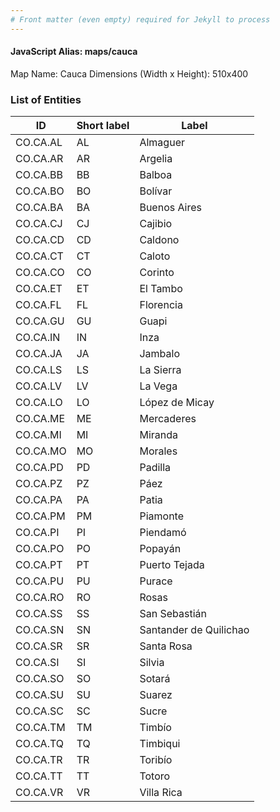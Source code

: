 ```yaml
---
# Front matter (even empty) required for Jekyll to process
---
```


#### JavaScript Alias: maps/cauca

Map Name: Cauca
Dimensions (Width x Height): 510x400





### List of Entities

ID | Short label | Label
---|---|---|
CO.CA.AL|AL|Almaguer
CO.CA.AR|AR|Argelia
CO.CA.BB|BB|Balboa
CO.CA.BO|BO|Bolívar
CO.CA.BA|BA|Buenos Aires
CO.CA.CJ|CJ|Cajibio
CO.CA.CD|CD|Caldono
CO.CA.CT|CT|Caloto
CO.CA.CO|CO|Corinto
CO.CA.ET|ET|El Tambo
CO.CA.FL|FL|Florencia
CO.CA.GU|GU|Guapi
CO.CA.IN|IN|Inza
CO.CA.JA|JA|Jambalo
CO.CA.LS|LS|La Sierra
CO.CA.LV|LV|La Vega
CO.CA.LO|LO|López de Micay
CO.CA.ME|ME|Mercaderes
CO.CA.MI|MI|Miranda
CO.CA.MO|MO|Morales
CO.CA.PD|PD|Padilla
CO.CA.PZ|PZ|Páez
CO.CA.PA|PA|Patia
CO.CA.PM|PM|Piamonte
CO.CA.PI|PI|Piendamó
CO.CA.PO|PO|Popayán
CO.CA.PT|PT|Puerto Tejada
CO.CA.PU|PU|Purace
CO.CA.RO|RO|Rosas
CO.CA.SS|SS|San Sebastián
CO.CA.SN|SN|Santander de Quilichao
CO.CA.SR|SR|Santa Rosa
CO.CA.SI|SI|Silvia
CO.CA.SO|SO|Sotará
CO.CA.SU|SU|Suarez
CO.CA.SC|SC|Sucre
CO.CA.TM|TM|Timbío
CO.CA.TQ|TQ|Timbiqui
CO.CA.TR|TR|Toribío
CO.CA.TT|TT|Totoro
CO.CA.VR|VR|Villa Rica